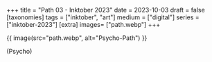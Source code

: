 +++
title = "Path 03 - Inktober 2023"
date = 2023-10-03
draft =  false
[taxonomies]
tags = ["inktober", "art"]
medium = ["digital"]
series = ["inktober-2023"]
[extra]
images= ["path.webp"]
+++

{{ image(src="path.webp", alt="Psycho-Path") }}

(Psycho)
